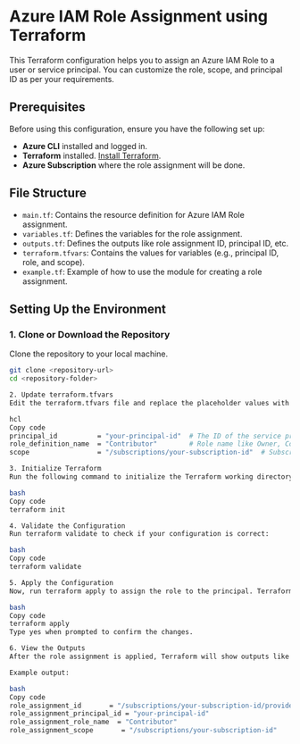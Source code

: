 # Azure IAM Role Assignment using Terraform

This Terraform configuration helps you to assign an Azure IAM Role to a user or service principal. You can customize the role, scope, and principal ID as per your requirements.

## Prerequisites

Before using this configuration, ensure you have the following set up:

- **Azure CLI** installed and logged in.
- **Terraform** installed. [Install Terraform](https://learn.hashicorp.com/tutorials/terraform/install-cli).
- **Azure Subscription** where the role assignment will be done.

## File Structure

- `main.tf`: Contains the resource definition for Azure IAM Role assignment.
- `variables.tf`: Defines the variables for the role assignment.
- `outputs.tf`: Defines the outputs like role assignment ID, principal ID, etc.
- `terraform.tfvars`: Contains the values for variables (e.g., principal ID, role, and scope).
- `example.tf`: Example of how to use the module for creating a role assignment.

## Setting Up the Environment

### 1. Clone or Download the Repository

Clone the repository to your local machine.

```bash
git clone <repository-url>
cd <repository-folder>

2. Update terraform.tfvars
Edit the terraform.tfvars file and replace the placeholder values with your Azure details.

hcl
Copy code
principal_id          = "your-principal-id"  # The ID of the service principal or user
role_definition_name  = "Contributor"        # Role name like Owner, Contributor, Reader
scope                 = "/subscriptions/your-subscription-id"  # Subscription, resource group, or resource ID

3. Initialize Terraform
Run the following command to initialize the Terraform working directory:

bash
Copy code
terraform init

4. Validate the Configuration
Run terraform validate to check if your configuration is correct:

bash
Copy code
terraform validate

5. Apply the Configuration
Now, run terraform apply to assign the role to the principal. Terraform will ask for confirmation before proceeding:

bash
Copy code
terraform apply
Type yes when prompted to confirm the changes.

6. View the Outputs
After the role assignment is applied, Terraform will show outputs like the role assignment ID, principal ID, role name, and scope in the terminal.

Example output:

bash
Copy code
role_assignment_id       = "/subscriptions/your-subscription-id/providers/Microsoft.Authorization/roleAssignments/your-role-assignment-id"
role_assignment_principal_id = "your-principal-id"
role_assignment_role_name  = "Contributor"
role_assignment_scope       = "/subscriptions/your-subscription-id"

